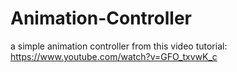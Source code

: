 # Animation-Controller
a simple animation controller from this video tutorial: https://www.youtube.com/watch?v=GFO_txvwK_c